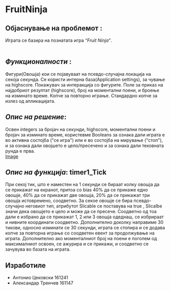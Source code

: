 # FruitNinja
## Објаснување на проблемот : </br>
Играта се базира на познатата игра *“Fruit Ninja”*.</br></br>
## *Функционалности* : </br> 
Фигури(Овошја) кои се појавуваат на псевдо-случајна локација на секоја  секунда.
Се користи интерна база(Application settings), за чување на highscore. 
Покажувач за интеракција со фигурите. Поле за приказ на најдобриот резултат (highscore), број на моментални поени, и броење на изминато време.
Копче за повторно играње. Стандардно копче за излез од апликацијата.

## *Опис на решение*: </br>  
Освен integers за бројач на секунди, highscore, моментални поени и бројач за изминато време, користевме Booleans за ознака дали играта е во активна состојба ("се игра") или е во состојба на мирување ("стоп"), и за ознака дали овојшето е цело/пресечено и за ознака дали тековната рунда е прва.</br>
[Image](https://i.ibb.co/2WbXX79/Fruit-Ninja.png)

## *Опис на функција*:  **timer1_Tick** </br>
При секој тик, што е наместен на 1 секунди се бираат колку овошја да се прикажат на екранот, притоа со
bias 40% да се прикаже едно овошје, 40% да се прикажат две овошја, 20% да се прикажат три овошја истовремено, соодветно.
За секое овошје се бира псевдо-случајно неговиот тип, атрибутот Slicable се поставува на true , Slicalbe значи дека овошјето е цело и може да се пресече.
Соодветно од тоа дали е избрано да се прикажат 1, 2 или 3 овошја одеднаш, се избрираат и нивните координати соодветно.
Дополнително доколку направиме 30 тикови, односно изминати се 30 секунди, играта се стопира и се додава копче за повторна играње со соодветен евент за продолжување на играта.
Дополнително ако моменталниот број на поени е поголем од максималниот освоен, се ажурира и се прикажи, и соодветно се зачувува во базата на играта.</br>

## Изработиле
  * Антонио Цековски   161241
  * Александар Тренчев 161147
